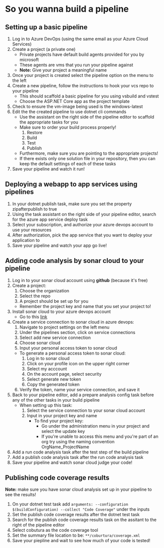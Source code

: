 # So you wanna build a pipeline

## Setting up a basic pipeline

1. Log in to Azure DevOps (using the same email as your Azure Cloud Services)
2. Create a project (a private one)
   - Private projects have default build agents provided for you by microsoft
   - These agents are vms that you run your pipeline against
   - **Note:** Give your project a meaningful name
3. Once your project is created select the pipeline option on the menu to the left
4. Create a new pipeline, follow the instructions to hook your vcs repo to your pipeline
   - This should scaffold a basic pipeline for you using vsbuild and vstest
   - Choose the ASP.NET Core app as the project template
5. Check to ensure the vm-image being used is the windows-latest
6. Edit the the created pipeline to use dotnet cli commands
   - Use the assistant on the right side of the pipeline editor to scaffold the appropriate tasks for you
   - Make sure to order your build process properly!
     1. Restore
     2. Build
     3. Test
     4. Publish
   - Furthermore, make sure you are pointing to the appropriate projects!
   - If there exists only one solution file in your repository, then you can keep the default settings of each of these tasks
7. Save your pipeline and watch it run!

## Deploying a webapp to app services using pipelines

1. In your dotnet publish task, make sure you set the property zipafterpublish to true
2. Using the task assistant on the right side of your pipeline editor, search for the azure app service deploy task
3. Select your subscription, and authorize your azure devops account to use your resources
4. After authorization, pick the app service that you want to deploy your application to
5. Save your pipeline and watch your app go live!

## Adding code analysis by sonar cloud to your pipeline

1. Log in to your sonar cloud account using **github** (because it's free)
2. Create a project:
   1. Choose the organization
   2. Select the repo
   3. A project should be set up for you
   - Remember the project key and name that you set your project to!
3. Install sonar cloud to your azure devops account
   - Go to this [link](https://marketplace.visualstudio.com/items?itemName=SonarSource.sonarcloud)
4. Create a service connection to sonar cloud in azure devops:
   1. Navigate to project settings on the left menu
   2. Under the pipelines section, click on service connections
   3. Select add new service connection
   4. Choose sonar cloud
   5. Input your personal access token to sonar cloud
   - To generate a personal access token to sonar cloud:
     1. Log in to sonar cloud
     2. Click on your profile icon on the upper right corner
     3. Select my acccount
     4. On the account page, select security
     5. Select generate new token
     6. Copy the generated token
   6. Verify the token, name your service connection, and save it
5. Back to your pipeline editor, add a prepare analysis config task before any of the other tasks in your build pipeline
   - When setting up this task:
     1. Select the service connection to your sonar cloud account
     2. Input in your project key and name
        - To find your project key:
          - Go under the administration menu in your project and select the update key
          - If you're unable to access this menu and you're part of an org try using the naming convention OrgName_ProjectName
6. Add a run code analysis task after the test step of the build pipeline
7. Add a publish code analysis task after the run code analysis task
8. Save your pipeline and watch sonar cloud judge your code!

## Publishing code coverage results

**Note:** make sure you have sonar cloud analysis set up in your pipeline to see the results!

1. On your dotnet test task add `arguments: --configuration $(buildConfiguration) --collect "Code Coverage"` under the inputs
2. Set the publish code coverage results after the dotnet test task
3. Search for the publish code coverage results task on the assitant to the right of the pipeline editor
4. Select cobutura as the code coverage tool
5. Set the summary file location to be: `**/coburtura/coverage.xml`
6. Save your piepline and wait to see how much of your code is tested!
